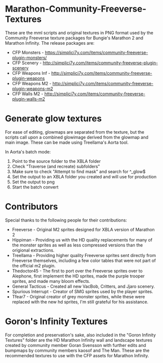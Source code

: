 # Marathon-Community-Freeverse-Textures
These are the mml scripts and original textures in PNG format used by the Community Freeverse texture packages for Bungie's Marathon 2 and Marathon Infinity.
The release packages are:

 - CFP Monsters - https://simplici7y.com/items/community-freeverse-plugin-monsters/
 - CFP Scenery - http://simplici7y.com/items/community-freeverse-plugin-scenery
 - CFP Weapons Inf - http://simplici7y.com/items/community-freeverse-plugin-weapons
 - CFP Weapons M2 - http://simplici7y.com/items/community-freeverse-plugin-weapons-m2
 - CFP Walls M2 - http://simplici7y.com/items/community-freeverse-plugin-walls-m2

# Generate glow textures
For ease of editing, glowmaps are separated from the texture, but the scripts call upon a combined glowimage derived from the glowmap and main image.
These can be made using Treellama's Aorta tool.

In Aorta's batch mode:
 1. Point to the source folder to the XBLA folder
 2. Check "Traverse (and recreate) subfolders"
 3. Make sure to check "Attempt to find mask" and search for ^_glow$
 4. Set the output to an XBLA folder you created and will use for production
 5. Set the output to png
 6. Start the batch convert

# Contributors
Special thanks to the following people for their contributions:
 - Freeverse - Original M2 sprites designed for XBLA version of Marathon 2
 - Hippiman - Providing us with the HD quality replacements for many of the monster sprites as well as less compressed versions than the origional extractions.
 - Treellama - Providing higher quality Freeverse sprites sent directly from Freeverse themselves, including a few color tables that were not part of the official m2 plugin.
 - Thedoctor45 - The first to port over the Freeverse sprites over to Alephone, first implement the HD sprites, made the purple trooper sprites, and made many bloom effects.
 - General Tacticus - Created all new VacBob, Critters, and Jjaro scenery.
 - Spurious Interrupt - Creator of SMG sprites used by the player sprites.
 - Tfear7 - Original creator of grey monster sprites, while these were replaced with the new hd sprites, I'm still grateful for his assistance.
 
# Goron's Infinity Textures
 For completion and preservation's sake, also included in the "Goron Infinity Textures" folder are the HD Marathon Infinity wall and landscape textures created by community member Goran Svensson
 with further edits and bumpmaps by community members kaosof and The Man.  These are the recommended textures to use with the CFP assets for Marathon Infinity.
